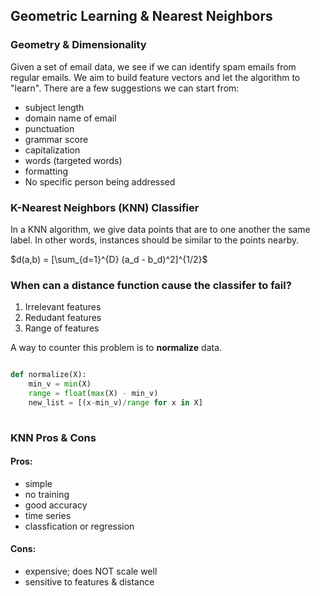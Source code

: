 ## Geometric Learning & Nearest Neighbors

### Geometry & Dimensionality

Given a set of email data, we see if we can identify spam emails from regular emails. We aim to build feature vectors and let the algorithm to "learn". There are a few suggestions we can start from:
- subject length
- domain name of email
- punctuation
- grammar score
- capitalization
- words (targeted words)
- formatting
- No specific person being addressed

### K-Nearest Neighbors (KNN) Classifier

In a KNN algorithm, we give data points that are to one another the same label. In other words, instances should be similar to the points nearby.

$d(a,b) = [\sum_{d=1}^{D} (a_d - b_d)^2]^{1/2}$

### When can a distance function cause the classifer to fail?

1. Irrelevant features
2. Redudant features
3. Range of features

A way to counter this problem is to **normalize** data.

```python

def normalize(X):
	min_v = min(X)
	range = float(max(X) - min_v)
	new_list = [(x-min_v)/range for x in X]
	
```

### KNN Pros & Cons

#### Pros:
- simple
- no training
- good accuracy
- time series
- classfication or regression

#### Cons:
- expensive; does NOT scale well
- sensitive to features & distance
